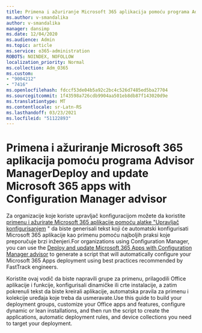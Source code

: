 ```yaml
---
title: Primena i ažuriranje Microsoft 365 aplikacija pomoću programa Advisor Manager
ms.author: v-smandalika
author: v-smandalika
manager: dansimp
ms.date: 12/04/2020
ms.audience: Admin
ms.topic: article
ms.service: o365-administration
ROBOTS: NOINDEX, NOFOLLOW
localization_priority: Normal
ms.collection: Adm_O365
ms.custom:
- "9004212"
- "7416"
ms.openlocfilehash: fdccf53de04b5a92c2bc4c526d7485ed5ba27704
ms.sourcegitcommit: 1f43598a726cdb9904aa501eb8db87f143020d9e
ms.translationtype: MT
ms.contentlocale: sr-Latn-RS
ms.lasthandoff: 03/23/2021
ms.locfileid: "51122893"
---
```

# <a name="deploy-and-update-microsoft-365-apps-with-configuration-manager-advisor"></a><span data-ttu-id="35f0e-102">Primena i ažuriranje Microsoft 365 aplikacija pomoću programa Advisor Manager</span><span class="sxs-lookup"><span data-stu-id="35f0e-102">Deploy and update Microsoft 365 apps with Configuration Manager advisor</span></span>

<span data-ttu-id="35f0e-103">Za organizacije koje koriste upravljač konfiguracijom možete da koristite [primenu i ažurirate Microsoft 365 aplikacije pomoću alatke "Upravljač konfigurisanjem](https://go.microsoft.com/fwlink/?linkid=2146549) " da biste generisali tekst koji će automatski konfigurisati Microsoft 365 aplikacije kao primenu pomoću najboljih praksi koje preporučuje brzi inženjeri.</span><span class="sxs-lookup"><span data-stu-id="35f0e-103">For organizations using Configuration Manager, you can use the [Deploy and update Microsoft 365 Apps with Configuration Manager advisor](https://go.microsoft.com/fwlink/?linkid=2146549) to generate a script that will automatically configure your Microsoft 365 Apps deployment using best practices recommended by FastTrack engineers.</span></span>

<span data-ttu-id="35f0e-104">Koristite ovaj vodič da biste napravili grupe za primenu, prilagodili Office aplikacije i funkcije, konfigurisali dinamičke ili crte instalacije, a zatim pokrenuli tekst da biste kreirali aplikacije, automatska pravila za primenu i kolekcije uređaja koje treba da usmeravate.</span><span class="sxs-lookup"><span data-stu-id="35f0e-104">Use this guide to build your deployment groups, customize your Office apps and features, configure dynamic or lean installations, and then run the script to create the applications, automatic deployment rules, and device collections you need to target your deployment.</span></span>
